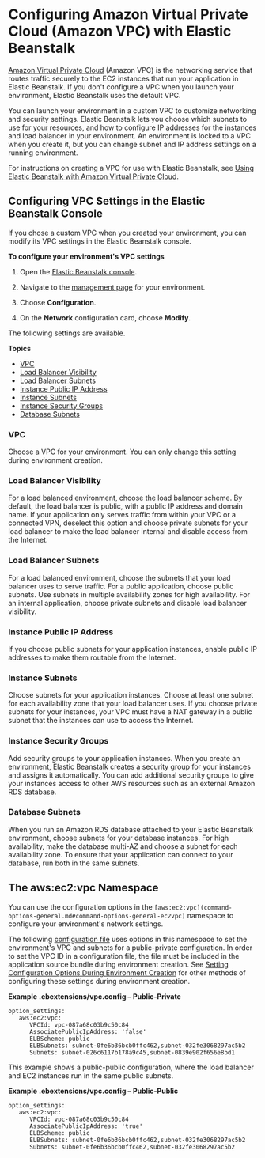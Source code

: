 # Configuring Amazon Virtual Private Cloud \(Amazon VPC\) with Elastic Beanstalk<a name="using-features.managing.vpc"></a>

[Amazon Virtual Private Cloud](http://docs.aws.amazon.com/vpc/latest/userguide/) \(Amazon VPC\) is the networking service that routes traffic securely to the EC2 instances that run your application in Elastic Beanstalk\. If you don't configure a VPC when you launch your environment, Elastic Beanstalk uses the default VPC\.

You can launch your environment in a custom VPC to customize networking and security settings\. Elastic Beanstalk lets you choose which subnets to use for your resources, and how to configure IP addresses for the instances and load balancer in your environment\. An environment is locked to a VPC when you create it, but you can change subnet and IP address settings on a running environment\.

For instructions on creating a VPC for use with Elastic Beanstalk, see [Using Elastic Beanstalk with Amazon Virtual Private Cloud](vpc.md)\.

## Configuring VPC Settings in the Elastic Beanstalk Console<a name="environments-cfg-vpc-console"></a>

If you chose a custom VPC when you created your environment, you can modify its VPC settings in the Elastic Beanstalk console\.

**To configure your environment's VPC settings**

1. Open the [Elastic Beanstalk console](https://console.aws.amazon.com/elasticbeanstalk)\.

1. Navigate to the [management page](environments-console.md) for your environment\.

1. Choose **Configuration**\.

1. On the **Network** configuration card, choose **Modify**\.

The following settings are available\.

**Topics**
+ [VPC](#environments-cfg-vpc-console-vpc)
+ [Load Balancer Visibility](#environments-cfg-vpc-console-lbvisibility)
+ [Load Balancer Subnets](#environments-cfg-vpc-console-lbsubnets)
+ [Instance Public IP Address](#environments-cfg-vpc-console-ec2ip)
+ [Instance Subnets](#environments-cfg-vpc-console-ec2subnets)
+ [Instance Security Groups](#environments-cfg-vpc-console-ec2sg)
+ [Database Subnets](#environments-cfg-vpc-console-dbsubnets)

### VPC<a name="environments-cfg-vpc-console-vpc"></a>

Choose a VPC for your environment\. You can only change this setting during environment creation\.

### Load Balancer Visibility<a name="environments-cfg-vpc-console-lbvisibility"></a>

For a load balanced environment, choose the load balancer scheme\. By default, the load balancer is public, with a public IP address and domain name\. If your application only serves traffic from within your VPC or a connected VPN, deselect this option and choose private subnets for your load balancer to make the load balancer internal and disable access from the Internet\.

### Load Balancer Subnets<a name="environments-cfg-vpc-console-lbsubnets"></a>

For a load balanced environment, choose the subnets that your load balancer uses to serve traffic\. For a public application, choose public subnets\. Use subnets in multiple availability zones for high availability\. For an internal application, choose private subnets and disable load balancer visibility\.

### Instance Public IP Address<a name="environments-cfg-vpc-console-ec2ip"></a>

If you choose public subnets for your application instances, enable public IP addresses to make them routable from the Internet\.

### Instance Subnets<a name="environments-cfg-vpc-console-ec2subnets"></a>

Choose subnets for your application instances\. Choose at least one subnet for each availability zone that your load balancer uses\. If you choose private subnets for your instances, your VPC must have a NAT gateway in a public subnet that the instances can use to access the Internet\.

### Instance Security Groups<a name="environments-cfg-vpc-console-ec2sg"></a>

Add security groups to your application instances\. When you create an environment, Elastic Beanstalk creates a security group for your instances and assigns it automatically\. You can add additional security groups to give your instances access to other AWS resources such as an external Amazon RDS database\.

### Database Subnets<a name="environments-cfg-vpc-console-dbsubnets"></a>

When you run an Amazon RDS database attached to your Elastic Beanstalk environment, choose subnets for your database instances\. For high availability, make the database multi\-AZ and choose a subnet for each availability zone\. To ensure that your application can connect to your database, run both in the same subnets\.

## The aws:ec2:vpc Namespace<a name="environments-cfg-vpc-namespace"></a>

You can use the configuration options in the `[aws:ec2:vpc](command-options-general.md#command-options-general-ec2vpc)` namespace to configure your environment's network settings\.

The following [configuration file](ebextensions.md) uses options in this namespace to set the environment's VPC and subnets for a public\-private configuration\. In order to set the VPC ID in a configuration file, the file must be included in the application source bundle during environment creation\. See [Setting Configuration Options During Environment Creation](environment-configuration-methods-during.md) for other methods of configuring these settings during environment creation\.

**Example \.ebextensions/vpc\.config – Public\-Private**  

```
option_settings:
   aws:ec2:vpc:
      VPCId: vpc-087a68c03b9c50c84
      AssociatePublicIpAddress: 'false'
      ELBScheme: public
      ELBSubnets: subnet-0fe6b36bcb0ffc462,subnet-032fe3068297ac5b2
      Subnets: subnet-026c6117b178a9c45,subnet-0839e902f656e8bd1
```

This example shows a public\-public configuration, where the load balancer and EC2 instances run in the same public subnets\.

**Example \.ebextensions/vpc\.config – Public\-Public**  

```
option_settings:
   aws:ec2:vpc:
      VPCId: vpc-087a68c03b9c50c84
      AssociatePublicIpAddress: 'true'
      ELBScheme: public
      ELBSubnets: subnet-0fe6b36bcb0ffc462,subnet-032fe3068297ac5b2
      Subnets: subnet-0fe6b36bcb0ffc462,subnet-032fe3068297ac5b2
```
